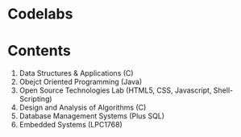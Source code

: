 # Codelabs 

# Contents 
1. Data Structures & Applications (C)
2. Obejct Oriented Programming (Java)
3. Open Source Technologies Lab (HTML5, CSS, Javascript, Shell-Scripting)
4. Design and Analysis of Algorithms (C)
5. Database Management Systems (Plus SQL)
6. Embedded Systems (LPC1768)
